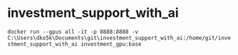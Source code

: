 # investment_support_with_ai

`docker run --gpus all -it -p 8888:8888 -v C:\Users\dko5k\Documents\git\investment_support_with_ai:/home/git/investment_support_with_ai investment_gpu:base`